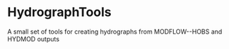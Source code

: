 # HydrographTools
A small set of tools for creating hydrographs from MODFLOW--HOBS and HYDMOD outputs
